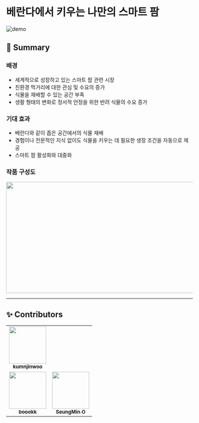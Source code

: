 # 베란다에서 키우는 나만의 스마트 팜

![demo](https://user-images.githubusercontent.com/76933244/145971475-cfafed66-bdd8-4b8e-8394-60f48cb8ccc1.gif)


## 📝 Summary

### 배경
- 세계적으로 성장하고 있는 스마트 팜 관련 시장
- 친환경 먹거리에 대한 관심 및 수요의 증가
- 식물을 재배할 수 있는 공간 부족
- 생활 형태의 변화로 정서적 안정을 위한 반려 식물의 수요 증가

### 기대 효과
- 베란다와 같이 좁은 공간에서의 식물 재배
- 경험이나 전문적인 지식 없이도 식물을 키우는 데 필요한 생장 조건을 자동으로 제공
- 스마트 팜 활성화와 대중화

### 작품 구성도
<img src="https://user-images.githubusercontent.com/76933244/145971399-01d2ebad-fa06-413b-b19f-d1f4b0b904ac.png" width="600" height="300"/>

---

## ✨ Contributors
<table>
  <td align="center"><a href="https://github.com/kumnjinwoo"><img src="https://avatars.githubusercontent.com/u/95576638?v=4?s=100" width="100px;" alt=""/><br /><sub><b>kumnjinwoo</b></sub></a><br /></td>
  <tr>
    <td align="center"><a href="https://github.com/boookk"><img src="https://avatars.githubusercontent.com/u/76933244?v=4?s=100" width="100px;" alt=""/><br /><sub><b>boookk</b></sub></a><br /></td>
    <td align="center"><a href="https://github.com/HiSeungmin"><img src="https://avatars.githubusercontent.com/u/95595047?v=4?s=100" width="100px;" alt=""/><br /><sub><b>SeungMin O</b></sub></a><br /></td>  
  </tr>
